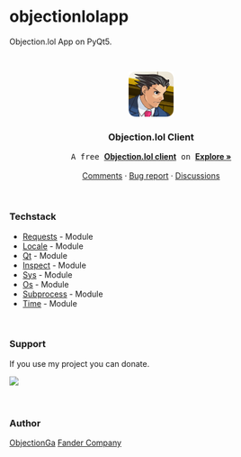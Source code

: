 # objectionlolapp

Objection.lol App on PyQt5.

<!-- PROJECT LOGO -->
<br />
<p align="center">
  <a href="https://github.com/fandercompany/objectionlolapp">
    <img src="objection.png" alt="Logo" width="80" height="80">
  </a>

  <h3 align="center">Objection.lol Client</h3>

  <p align="center">
    <samp>A free </samp><a href="https://www.objection.ga"><strong>Objection.lol client</strong></a><samp> on </samp><a href="https://qt.io><strong>PyQt5</strong></a>
    <br />
    <a href="https://github.com/fandercompany/objectionlolapp/wiki"><strong>Explore »</strong></a>
    <br />
    <br />
    <a href="https://github.com/fandercompany/objectionlolapp/issues/1">Comments</a>
    ·
    <a href="https://github.com/fandercompany/objectionlolapp/issues">Bug report</a>
    ·
    <a href="https://github.com/fandercompany/objectionlolapp/discussions">Discussions</a>
  </p>
</p>

<br/>

### Techstack

* [Requests](https://requests.readthedocs.io/) - Module
* [Locale](https://docs.python.org/3/library/locale.html) - Module
* [Qt](https://qt.io) - Module
* [Inspect](https://docs.python.org/3/library/inspect.html) - Module
* [Sys](https://docs.python.org/3/library/sys.html) - Module
* [Os](https://docs.python.org/3/library/os.html) - Module
* [Subprocess](https://docs.python.org/3/library/subprocess.html) - Module
* [Time](https://docs.python.org/3/library/time.html) - Module

<br/>

### Support

If you use my project you can donate.

<a href="https://www.donationalerts.com/r/fander_company"><img src="https://res.cloudinary.com/dlqffpomw/image/upload/v1658231652/%D0%94%D0%B8%D0%B7%D0%B0%D0%B9%D0%BD_%D0%B1%D0%B5%D0%B7_%D0%BD%D0%B0%D0%B7%D0%B2%D0%B0%D0%BD%D0%B8%D1%8F_20_zf9rbw.png" height="35px"/></a>

<br/>

<!-- LICENSE -->
### Author

[ObjectionGa](https://www.objection.ga)
[Fander Company](http://fadcomp.tk)
